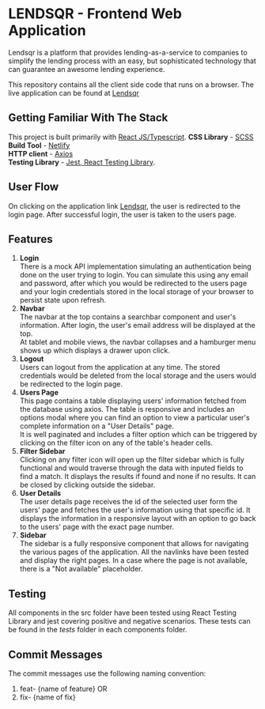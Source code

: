 # LENDSQR - Frontend Web Application

Lendsqr is a platform that provides lending-as-a-service to companies to simplify the lending process with an easy, but sophisticated technology that can guarantee an awesome lending experience.
<br/>

This repository contains all the client side code that runs on a browser. The live application can be found at [Lendsqr](https://nafisat-faruk-lendsqr-fe-test.heroku.com)

## Getting Familiar With The Stack

This project is built primarily with [React JS/Typescript](https://www.typescriptlang.org/).
**CSS Library** - [SCSS](https://sass-lang.com/)<br/>
**Build Tool** - [Netlify](https://www.netlify.com/) <br/>
**HTTP client** - [Axios](https://www.geeksforgeeks.org/axios-in-react-a-guide-for-beginners/) <br/>
**Testing Library** - [Jest, React Testing Library](https://facebook.github.io/create-react-app/docs/running-tests).

## User Flow

On clicking on the application link [Lendsqr](https://nafisat-faruk-lendsqr-fe-test.heroku.com), the user is redirected to the login page. After successful login, the user is taken to the users page.

## Features

1.  **Login** <br/>
    There is a mock API implementation simulating an authentication being done on the user trying to login. You can simulate this using any email and password, after which you would be redirected to the users page and your login credentials stored in the local storage of your browser to persist state upon refresh.
2.  **Navbar** <br/>
    The navbar at the top contains a searchbar component and user's information. After login, the user's email address will be displayed at the top.
    <br />
    At tablet and mobile views, the navbar collapses and a hamburger menu shows up which displays a drawer upon click.
3.  **Logout** <br/>
    Users can logout from the application at any time. The stored credentials would be deleted from the local storage and the users would be redirected to the login page.
4.  **Users Page** <br/>
    This page contains a table displaying users' information fetched from the database using axios. The table is responsive and includes an options modal where you can find an option to view a particular user's complete information on a "User Details" page. <br/>
    It is well paginated and includes a filter option which can be triggered by clicking on the filter icon on any of the table's header cells.
5.  **Filter Sidebar** <br/>
    Clicking on any filter icon will open up the filter sidebar which is fully functional and would traverse through the data with inputed fields to find a match. It displays the results if found and none if no results. It can be closed by clicking outside the sidebar.
6.  **User Details** <br/>
    The user details page receives the id of the selected user form the users' page and fetches the user's information using that specific id. It displays the information in a responsive layout with an option to go back to the users' page with the exact page number.
7.  **Sidebar** <br/>
    The sidebar is a fully responsive component that allows for navigating the various pages of the application. All the navlinks have been tested and display the right pages. In a case where the page is not available, there is a "Not available" placeholder.

## Testing

All components in the src folder have been tested using React Testing Library and jest covering positive and negative scenarios. These tests can be found in the _tests_ folder in each components folder.

## Commit Messages

The commit messages use the following naming convention:

1. feat- {name of feature} OR
2. fix- {name of fix}
